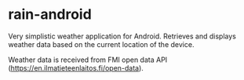# rain-android

Very simplistic weather application for Android. Retrieves and displays weather data based on the current location of the device.

Weather data is received from FMI open data API (https://en.ilmatieteenlaitos.fi/open-data).
